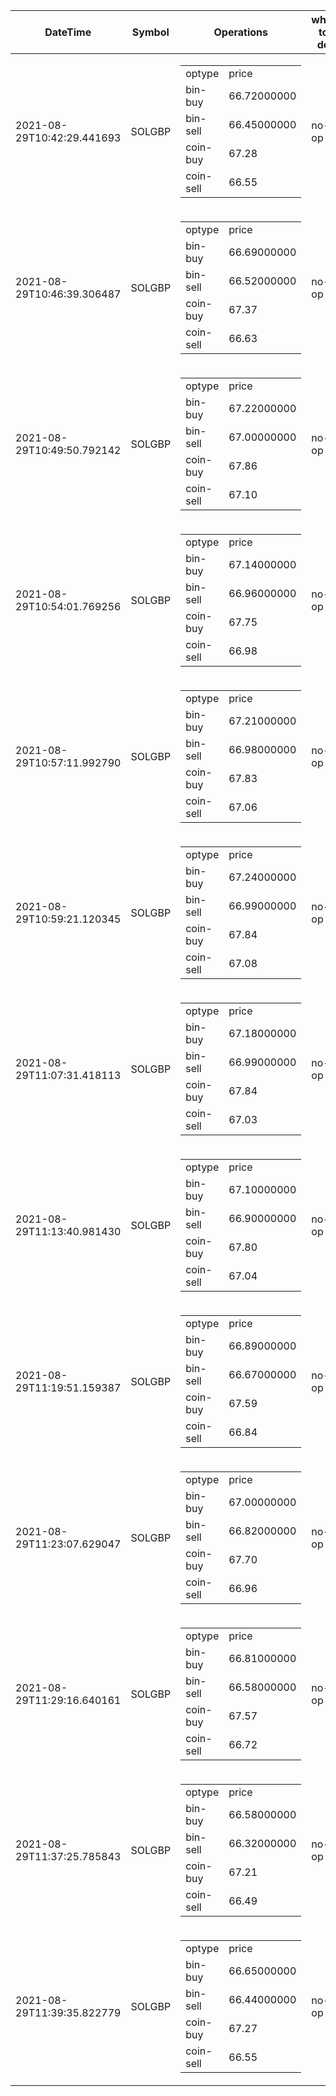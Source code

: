 | DateTime | Symbol | Operations | what to do | profit-loss |
| ------------- | ------------- | ------------- | ------------- | ------------- | 
| 2021-08-29T10:42:29.441693| SOLGBP| <table><tr><td>optype</td><td>price</td></tr><tr><td>bin-buy</td><td>66.72000000</td></tr><tr><td>bin-sell</td><td>66.45000000</td></tr><tr><td>coin-buy</td><td>67.28</td></tr><tr><td>coin-sell</td><td>66.55</td></tr></table>| no-op| -0.17| 
| 2021-08-29T10:46:39.306487| SOLGBP| <table><tr><td>optype</td><td>price</td></tr><tr><td>bin-buy</td><td>66.69000000</td></tr><tr><td>bin-sell</td><td>66.52000000</td></tr><tr><td>coin-buy</td><td>67.37</td></tr><tr><td>coin-sell</td><td>66.63</td></tr></table>| no-op| -0.06| 
| 2021-08-29T10:49:50.792142| SOLGBP| <table><tr><td>optype</td><td>price</td></tr><tr><td>bin-buy</td><td>67.22000000</td></tr><tr><td>bin-sell</td><td>67.00000000</td></tr><tr><td>coin-buy</td><td>67.86</td></tr><tr><td>coin-sell</td><td>67.10</td></tr></table>| no-op| -0.12| 
| 2021-08-29T10:54:01.769256| SOLGBP| <table><tr><td>optype</td><td>price</td></tr><tr><td>bin-buy</td><td>67.14000000</td></tr><tr><td>bin-sell</td><td>66.96000000</td></tr><tr><td>coin-buy</td><td>67.75</td></tr><tr><td>coin-sell</td><td>66.98</td></tr></table>| no-op| -0.16| 
| 2021-08-29T10:57:11.992790| SOLGBP| <table><tr><td>optype</td><td>price</td></tr><tr><td>bin-buy</td><td>67.21000000</td></tr><tr><td>bin-sell</td><td>66.98000000</td></tr><tr><td>coin-buy</td><td>67.83</td></tr><tr><td>coin-sell</td><td>67.06</td></tr></table>| no-op| -0.15| 
| 2021-08-29T10:59:21.120345| SOLGBP| <table><tr><td>optype</td><td>price</td></tr><tr><td>bin-buy</td><td>67.24000000</td></tr><tr><td>bin-sell</td><td>66.99000000</td></tr><tr><td>coin-buy</td><td>67.84</td></tr><tr><td>coin-sell</td><td>67.08</td></tr></table>| no-op| -0.16| 
| 2021-08-29T11:07:31.418113| SOLGBP| <table><tr><td>optype</td><td>price</td></tr><tr><td>bin-buy</td><td>67.18000000</td></tr><tr><td>bin-sell</td><td>66.99000000</td></tr><tr><td>coin-buy</td><td>67.84</td></tr><tr><td>coin-sell</td><td>67.03</td></tr></table>| no-op| -0.15| 
| 2021-08-29T11:13:40.981430| SOLGBP| <table><tr><td>optype</td><td>price</td></tr><tr><td>bin-buy</td><td>67.10000000</td></tr><tr><td>bin-sell</td><td>66.90000000</td></tr><tr><td>coin-buy</td><td>67.80</td></tr><tr><td>coin-sell</td><td>67.04</td></tr></table>| no-op| -0.06| 
| 2021-08-29T11:19:51.159387| SOLGBP| <table><tr><td>optype</td><td>price</td></tr><tr><td>bin-buy</td><td>66.89000000</td></tr><tr><td>bin-sell</td><td>66.67000000</td></tr><tr><td>coin-buy</td><td>67.59</td></tr><tr><td>coin-sell</td><td>66.84</td></tr></table>| no-op| -0.05| 
| 2021-08-29T11:23:07.629047| SOLGBP| <table><tr><td>optype</td><td>price</td></tr><tr><td>bin-buy</td><td>67.00000000</td></tr><tr><td>bin-sell</td><td>66.82000000</td></tr><tr><td>coin-buy</td><td>67.70</td></tr><tr><td>coin-sell</td><td>66.96</td></tr></table>| no-op| -0.04| 
| 2021-08-29T11:29:16.640161| SOLGBP| <table><tr><td>optype</td><td>price</td></tr><tr><td>bin-buy</td><td>66.81000000</td></tr><tr><td>bin-sell</td><td>66.58000000</td></tr><tr><td>coin-buy</td><td>67.57</td></tr><tr><td>coin-sell</td><td>66.72</td></tr></table>| no-op| -0.09| 
| 2021-08-29T11:37:25.785843| SOLGBP| <table><tr><td>optype</td><td>price</td></tr><tr><td>bin-buy</td><td>66.58000000</td></tr><tr><td>bin-sell</td><td>66.32000000</td></tr><tr><td>coin-buy</td><td>67.21</td></tr><tr><td>coin-sell</td><td>66.49</td></tr></table>| no-op| -0.09| 
| 2021-08-29T11:39:35.822779| SOLGBP| <table><tr><td>optype</td><td>price</td></tr><tr><td>bin-buy</td><td>66.65000000</td></tr><tr><td>bin-sell</td><td>66.44000000</td></tr><tr><td>coin-buy</td><td>67.27</td></tr><tr><td>coin-sell</td><td>66.55</td></tr></table>| no-op| -0.1| 

